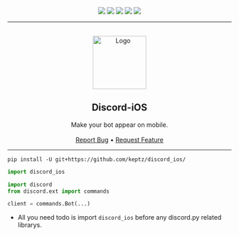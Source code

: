 <div id="top"></div>
<p align="center">
  <img src="https://img.shields.io/github/contributors/keptz/discord_ios.svg?style=for-the-badge"/>
  <img src="https://img.shields.io/github/forks/keptz/discord_ios.svg?style=for-the-badge"/>
  <img src="https://img.shields.io/github/stars/keptz/discord_ios.svg?style=for-the-badge"/>
  <img src="https://img.shields.io/github/issues/keptz/discord_ios.svg?style=for-the-badge"/>
  <img src="https://img.shields.io/github/license/keptz/discord_ios.svg?style=for-the-badge"/>
</p>
  
---------------------------------------
  
<br/>
<div align="center">
  <a href="https://github.com/keptz/discord_ios">
    <img src="https://discord.com/assets/9f6f9cd156ce35e2d94c0e62e3eff462.png" alt="Logo" width="120" height="120">
  </a>
  
  <h2 align="center">Discord-iOS</h3>

  <p align="center">
    Make your bot appear on mobile.
    <br />
    <br />
    <a href="https://github.com/keptz/discord_ios/issues">Report Bug</a>
    •
    <a href="https://github.com/keptz/discord_ios/issues">Request Feature</a>
  </p>
</div>

---------------------------------------

```
pip install -U git+https://github.com/keptz/discord_ios/
```

```py
import discord_ios

import discord
from discord.ext import commands

client = commands.Bot(...)
```
- All you need todo is import `discord_ios` before any discord.py related librarys.
